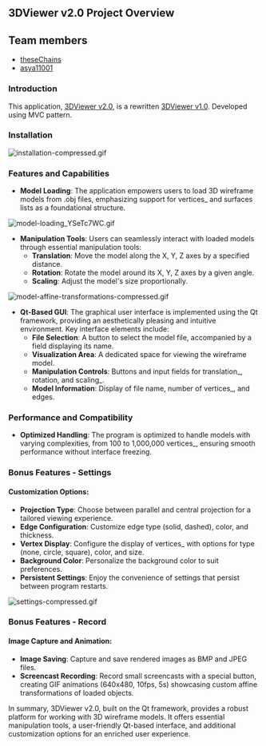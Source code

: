 ## 3DViewer v2.0 Project Overview

## Team members
- [theseChains](https://github.com/theseChains)
- [asya11001](https://github.com/Asya11001)

### Introduction

This application, [3DViewer v2.0](https://github.com/Asya11001/cpp-3d-viewer-application), is a
rewritten [3DViewer v1.0](https://github.com/Asya11001/c-cpp-3d-viewer-application). Developed using MVC pattern.

### Installation

![installation-compressed.gif](dvi-folder/media/installation-compressed.gif)

### Features and Capabilities

- **Model Loading**: The application empowers users to load 3D wireframe models from .obj files, emphasizing support for
  vertices_ and surfaces lists as a foundational structure.

![model-loading_YSeTc7WC.gif](dvi-folder/media/model-open-compressed.gif)

- **Manipulation Tools**: Users can seamlessly interact with loaded models through essential manipulation tools:
    - **Translation**: Move the model along the X, Y, Z axes by a specified distance.
    - **Rotation**: Rotate the model around its X, Y, Z axes by a given angle.
    - **Scaling**: Adjust the model's size proportionally.

![model-affine-transformations-compressed.gif](dvi-folder/media/model-affine-transformations-compressed.gif)

- **Qt-Based GUI**: The graphical user interface is implemented using the Qt framework, providing an aesthetically
  pleasing and intuitive environment. Key interface elements include:
    - **File Selection**: A button to select the model file, accompanied by a field displaying its name.
    - **Visualization Area**: A dedicated space for viewing the wireframe model.
    - **Manipulation Controls**: Buttons and input fields for translation_, rotation, and scaling_.
    - **Model Information**: Display of file name, number of vertices_, and edges.

### Performance and Compatibility

- **Optimized Handling**: The program is optimized to handle models with varying complexities, from 100 to 1,000,000
  vertices_, ensuring smooth performance without interface freezing.

### Bonus Features - Settings

#### Customization Options:

- **Projection Type**: Choose between parallel and central projection for a tailored viewing experience.
- **Edge Configuration**: Customize edge type (solid, dashed), color, and thickness.
- **Vertex Display**: Configure the display of vertices_ with options for type (none, circle, square), color, and size.
- **Background Color**: Personalize the background color to suit preferences.
- **Persistent Settings**: Enjoy the convenience of settings that persist between program restarts.

![settings-compressed.gif](dvi-folder/media/settings-compressed.gif)

### Bonus Features - Record

#### Image Capture and Animation:

- **Image Saving**: Capture and save rendered images as BMP and JPEG files.
- **Screencast Recording**: Record small screencasts with a special button, creating GIF animations (640x480, 10fps, 5s)
  showcasing custom affine transformations of loaded objects.

In summary, 3DViewer v2.0, built on the Qt framework, provides a robust platform for working with 3D wireframe models.
It offers essential manipulation tools, a user-friendly Qt-based interface, and additional customization options for an
enriched user experience.
